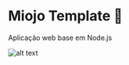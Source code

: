 # Miojo Template :ramen:
Aplicação web base em Node.js


![alt text](https://i.imgur.com/1Ly5HyE.png)
